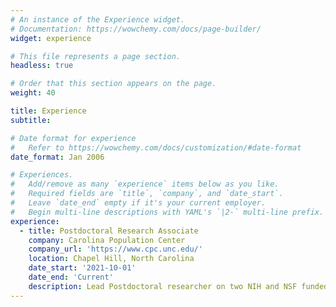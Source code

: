 ```yaml
---
# An instance of the Experience widget.
# Documentation: https://wowchemy.com/docs/page-builder/
widget: experience

# This file represents a page section.
headless: true

# Order that this section appears on the page.
weight: 40

title: Experience
subtitle:

# Date format for experience
#   Refer to https://wowchemy.com/docs/customization/#date-format
date_format: Jan 2006

# Experiences.
#   Add/remove as many `experience` items below as you like.
#   Required fields are `title`, `company`, and `date_start`.
#   Leave `date_end` empty if it's your current employer.
#   Begin multi-line descriptions with YAML's `|2-` multi-line prefix.
experience:
  - title: Postdoctoral Research Associate
    company: Carolina Population Center
    company_url: 'https://www.cpc.unc.edu/'
    location: Chapel Hill, North Carolina
    date_start: '2021-10-01'
    date_end: 'Current'
    description: Lead Postdoctoral researcher on two NIH and NSF funded projects; one that evaluates the recent WHO approved RTS,S malaria vaccine in Africa (NIH RO1), and the other on pandemic swine influenza in the United States and China (NSF Ecology and Evolution of Infectious Diseases).
---
```

